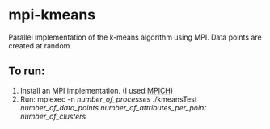 mpi-kmeans
==========

Parallel implementation of the k-means algorithm using MPI. Data points are 
created at random.


To run:
-------
1. Install an MPI implementation. (I used [MPICH](http://www.mpich.org/downloads/))
2. Run: mpiexec -n *number_of_processes* ./kmeansTest *number_of_data_points* *number_of_attributes_per_point* *number_of_clusters*
